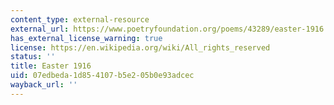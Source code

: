 ```yaml
---
content_type: external-resource
external_url: https://www.poetryfoundation.org/poems/43289/easter-1916
has_external_license_warning: true
license: https://en.wikipedia.org/wiki/All_rights_reserved
status: ''
title: Easter 1916
uid: 07edbeda-1d85-4107-b5e2-05b0e93adcec
wayback_url: ''
---
```

